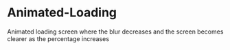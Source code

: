 # Animated-Loading


Animated loading screen where the blur decreases and the screen becomes clearer as the percentage increases

